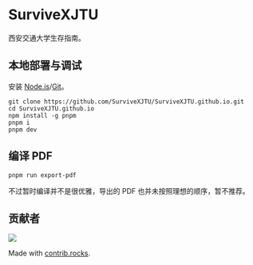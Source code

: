 # SurviveXJTU

西安交通大学生存指南。

## 本地部署与调试

安装 [Node.js](https://nodejs.org/zh-cn)/[Git](https://git-scm.com/)。

```shell
git clone https://github.com/SurviveXJTU/SurviveXJTU.github.io.git
cd SurviveXJTU.github.io
npm install -g pnpm
pnpm i
pnpm dev
```

## 编译 PDF

```shell
pnpm run export-pdf
```

不过暂时编译并不是很优雅，导出的 PDF 也并未按照理想的顺序，暂不推荐。

## 贡献者

<a href="https://github.com/SurviveXJTU/SurviveXJTU.github.io/graphs/contributors">
  <img src="https://contrib.rocks/image?repo=SurviveXJTU/SurviveXJTU.github.io" />
</a>

Made with [contrib.rocks](https://contrib.rocks).
